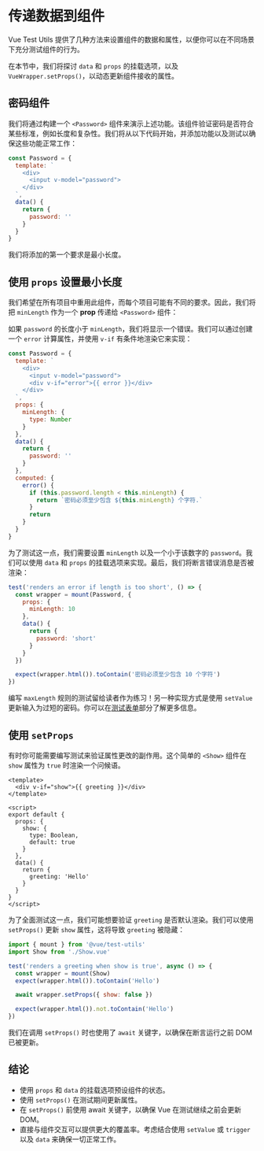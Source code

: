 # 传递数据到组件

Vue Test Utils 提供了几种方法来设置组件的数据和属性，以便你可以在不同场景下充分测试组件的行为。

在本节中，我们将探讨 `data` 和 `props` 的挂载选项，以及 `VueWrapper.setProps()`，以动态更新组件接收的属性。

## 密码组件

我们将通过构建一个 `<Password>` 组件来演示上述功能。该组件验证密码是否符合某些标准，例如长度和复杂性。我们将从以下代码开始，并添加功能以及测试以确保这些功能正常工作：

```js
const Password = {
  template: `
    <div>
      <input v-model="password">
    </div>
  `,
  data() {
    return {
      password: ''
    }
  }
}
```

我们将添加的第一个要求是最小长度。

## 使用 `props` 设置最小长度

我们希望在所有项目中重用此组件，而每个项目可能有不同的要求。因此，我们将把 `minLength` 作为一个 **prop** 传递给 `<Password>` 组件：

如果 `password` 的长度小于 `minLength`，我们将显示一个错误。我们可以通过创建一个 `error` 计算属性，并使用 `v-if` 有条件地渲染它来实现：

```js
const Password = {
  template: `
    <div>
      <input v-model="password">
      <div v-if="error">{{ error }}</div>
    </div>
  `,
  props: {
    minLength: {
      type: Number
    }
  },
  data() {
    return {
      password: ''
    }
  },
  computed: {
    error() {
      if (this.password.length < this.minLength) {
        return `密码必须至少包含 ${this.minLength} 个字符.`
      }
      return
    }
  }
}
```

为了测试这一点，我们需要设置 `minLength` 以及一个小于该数字的 `password`。我们可以使用 `data` 和 `props` 的挂载选项来实现。最后，我们将断言错误消息是否被渲染：

```js
test('renders an error if length is too short', () => {
  const wrapper = mount(Password, {
    props: {
      minLength: 10
    },
    data() {
      return {
        password: 'short'
      }
    }
  })

  expect(wrapper.html()).toContain('密码必须至少包含 10 个字符')
})
```

编写 `maxLength` 规则的测试留给读者作为练习！另一种实现方式是使用 `setValue` 更新输入为过短的密码。你可以在[测试表单](./forms)部分了解更多信息。

## 使用 `setProps`

有时你可能需要编写测试来验证属性更改的副作用。这个简单的 `<Show>` 组件在 `show` 属性为 `true` 时渲染一个问候语。

```vue
<template>
  <div v-if="show">{{ greeting }}</div>
</template>

<script>
export default {
  props: {
    show: {
      type: Boolean,
      default: true
    }
  },
  data() {
    return {
      greeting: 'Hello'
    }
  }
}
</script>
```

为了全面测试这一点，我们可能想要验证 `greeting` 是否默认渲染。我们可以使用 `setProps()` 更新 `show` 属性，这将导致 `greeting` 被隐藏：

```js
import { mount } from '@vue/test-utils'
import Show from './Show.vue'

test('renders a greeting when show is true', async () => {
  const wrapper = mount(Show)
  expect(wrapper.html()).toContain('Hello')

  await wrapper.setProps({ show: false })

  expect(wrapper.html()).not.toContain('Hello')
})
```

我们在调用 `setProps()` 时也使用了 `await` 关键字，以确保在断言运行之前 DOM 已被更新。

## 结论

- 使用 `props` 和 `data` 的挂载选项预设组件的状态。
- 使用 `setProps()` 在测试期间更新属性。
- 在 `setProps()` 前使用 await 关键字，以确保 Vue 在测试继续之前会更新 DOM。
- 直接与组件交互可以提供更大的覆盖率。考虑结合使用 `setValue` 或 `trigger` 以及 `data` 来确保一切正常工作。
